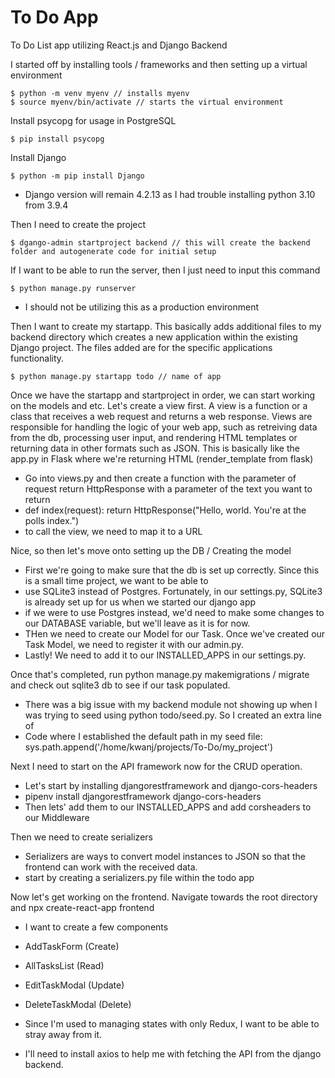 # To Do App
To Do List app utilizing React.js and Django Backend

I started off by installing tools / frameworks and then setting up a virtual environment
```
$ python -m venv myenv // installs myenv
$ source myenv/bin/activate // starts the virtual environment
```

Install psycopg for usage in PostgreSQL
```
$ pip install psycopg
```

Install Django
```
$ python -m pip install Django
```
- Django version will remain 4.2.13 as I had trouble installing python 3.10 from 3.9.4

Then I need to create the project
```
$ dgango-admin startproject backend // this will create the backend folder and autogenerate code for initial setup
```

If I want to be able to run the server, then I just need to input this command
```
$ python manage.py runserver
```
- I should not be utilizing this as a production environment

Then I want to create my startapp. This basically adds additional files to my backend directory which creates a new application
within the existing Django project. The files added are for the specific applications functionality.
```
$ python manage.py startapp todo // name of app
```

Once we have the startapp and startproject in order, we can start working on the models and etc. Let's create a view first.
A view is a function or a class that receives a web request and returns a web response. Views are responsible for handling the logic
of your web app, such as retreiving data from the db, processing user input, and rendering HTML templates or returning data in other 
formats such as JSON. This is basically like the app.py in Flask where we're returning HTML (render_template from flask)
- Go into views.py and then create a function with the parameter of request return HttpResponse with a parameter of the text you want to return
- def index(request):
    return HttpResponse("Hello, world. You're at the polls index.")
- to call the view, we need to map it to a URL


Nice, so then let's move onto setting up the DB / Creating the model
- First we're going to make sure that the db is set up correctly. Since this is a small time project, we want to be able to 
- use SQLite3 instead of Postgres. Fortunately, in our settings.py, SQLite3 is already set up for us when we started our django app
- if we were to use Postgres instead, we'd need to make some changes to our DATABASE variable, but we'll leave as it is for now.
- THen we need to create our Model for our Task. Once we've created our Task Model, we need to register it with our admin.py.
- Lastly! We need to add it to our INSTALLED_APPS in our settings.py.

Once that's completed, run python manage.py makemigrations / migrate and check out sqlite3 db to see if our task populated.
- There was a big issue with my backend module not showing up when I was trying to seed using python todo/seed.py. So I created an extra line of
- Code where I established the default path in my seed file: sys.path.append('/home/kwanj/projects/To-Do/my_project') 

Next I need to start on the API framework now for the CRUD operation.
- Let's start by installing djangorestframework and django-cors-headers
- pipenv install djangorestframework django-cors-headers
- Then lets' add them to our INSTALLED_APPS and add corsheaders to our Middleware

Then we need to create serializers
- Serializers are ways to convert model instances to JSON so that the frontend can work with the received data.
- start by creating a serializers.py file within the todo app


Now let's get working on the frontend. Navigate towards the root directory and npx create-react-app frontend
- I want to create a few components
- AddTaskForm (Create)
- AllTasksList (Read)
- EditTaskModal (Update)
- DeleteTaskModal (Delete)

- Since I'm used to managing states with only Redux, I want to be able to stray away from it. 
- I'll need to install axios to help me with fetching the API from the django backend.
